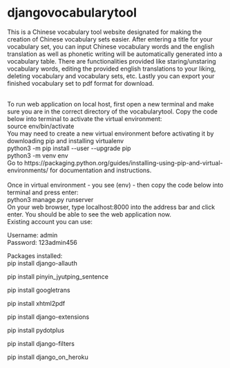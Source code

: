 # djangovocabularytool
This is a Chinese vocabulary tool website designated for making the creation of Chinese vocabulary sets easier. After entering a title for your vocabulary set, you can input Chinese vocabulary words and the english translation as well as phonetic writing will be automatically generated into a vocabulary table. There are  functionalities provided like staring/unstaring vocabulary words, editing the provided english translations to your liking, deleting vocabulary and vocabulary sets, etc. Lastly you can export your finished vocabulary set to pdf format for download.

<br>
To run web application on local host, first open a new terminal and make sure you are in the correct directory of the vocabularytool. Copy the code below into terminal to activate the virtual environment:
<br>
source env/bin/activate
<br>
You may need to create a new virtual environment before activating it by downloading pip and installing virtualenv
<br>
python3 -m pip install --user --upgrade pip
<br>
python3 -m venv env
<br>
Go to https://packaging.python.org/guides/installing-using-pip-and-virtual-environments/ for documentation and instructions.
<br>
<br>
Once in virtual environment - you see (env) - then copy the code below into terminal and press enter:
<br>
python3 manage.py runserver
<br>
On your web browser, type localhost:8000 into the address bar and click enter. You should be able to see the web application now.

<br>
Existing account you can use:

Username: admin
<br>
Password: 123admin456
<br>

Packages installed:
<br>
pip install django-allauth

pip install pinyin_jyutping_sentence

pip install googletrans

pip install xhtml2pdf

pip install django-extensions

pip install pydotplus

pip install django-filters

pip install django_on_heroku
